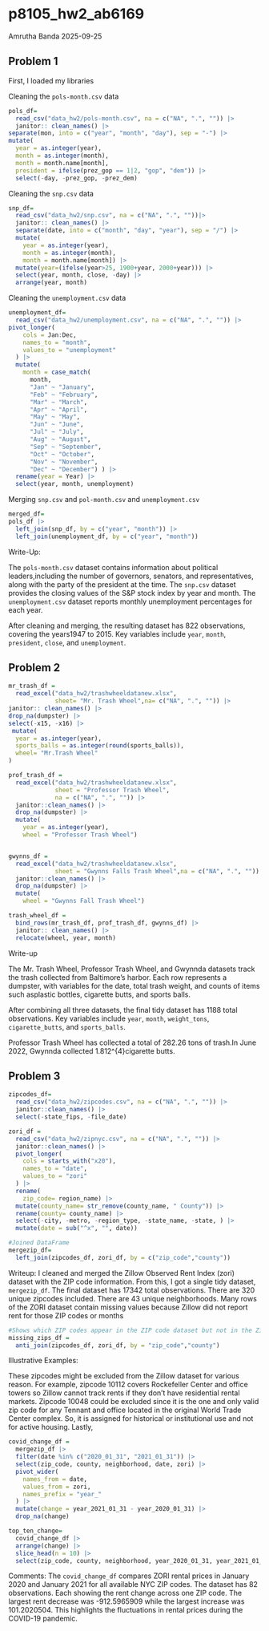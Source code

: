 p8105_hw2_ab6169
================
Amrutha Banda
2025-09-25

## Problem 1

First, I loaded my libraries

Cleaning the `pols-month.csv` data

``` r
pols_df= 
  read_csv("data_hw2/pols-month.csv", na = c("NA", ".", "")) |>
  janitor:: clean_names() |> 
separate(mon, into = c("year", "month", "day"), sep = "-") |>
mutate(
  year = as.integer(year),
  month = as.integer(month),
  month = month.name[month],
  president = ifelse(prez_gop == 1|2, "gop", "dem")) |>
  select(-day, -prez_gop, -prez_dem)
```

Cleaning the `snp.csv` data

``` r
snp_df= 
  read_csv("data_hw2/snp.csv", na = c("NA", ".", ""))|>
  janitor:: clean_names() |> 
  separate(date, into = c("month", "day", "year"), sep = "/") |>
  mutate(
    year = as.integer(year),
    month = as.integer(month),
    month = month.name[month]) |>
  mutate(year=(ifelse(year>25, 1900+year, 2000+year))) |> 
  select(year, month, close, -day) |>
  arrange(year, month)
```

Cleaning the `unemployment.csv` data

``` r
unemployment_df= 
  read_csv("data_hw2/unemployment.csv", na = c("NA", ".", "")) |>
pivot_longer(
    cols = Jan:Dec,      
    names_to = "month",
    values_to = "unemployment"
  ) |>
  mutate(
    month = case_match(
      month,
      "Jan" ~ "January",
      "Feb" ~ "February",
      "Mar" ~ "March",
      "Apr" ~ "April",
      "May" ~ "May",
      "Jun" ~ "June",
      "Jul" ~ "July",
      "Aug" ~ "August",
      "Sep" ~ "September",
      "Oct" ~ "October",
      "Nov" ~ "November",
      "Dec" ~ "December") ) |> 
  rename(year = Year) |>
  select(year, month, unemployment)
```

Merging `snp.csv` and `pol-month.csv` and `unemployment.csv`

``` r
merged_df= 
pols_df |>
  left_join(snp_df, by = c("year", "month")) |>
  left_join(unemployment_df, by = c("year", "month"))
```

Write-Up:

The `pols-month.csv` dataset contains information about political
leaders,including the number of governors, senators, and
representatives, along with the party of the president at the time. The
`snp.csv` dataset provides the closing values of the S&P stock index by
year and month. The `unemployment.csv` dataset reports monthly
unemployment percentages for each year.

After cleaning and merging, the resulting dataset has 822 observations,
covering the years1947 to 2015. Key variables include `year`, `month`,
`president`, `close`, and `unemployment`.

## Problem 2

``` r
mr_trash_df =
  read_excel("data_hw2/trashwheeldatanew.xlsx", 
             sheet= "Mr. Trash Wheel",na= c("NA", ".", "")) |> 
janitor:: clean_names() |> 
drop_na(dumpster) |> 
select(-x15, -x16) |>
 mutate(
  year = as.integer(year),
  sports_balls = as.integer(round(sports_balls)),
  wheel= "Mr.Trash Wheel"
)

prof_trash_df =
  read_excel("data_hw2/trashwheeldatanew.xlsx",
             sheet = "Professor Trash Wheel",
             na = c("NA", ".", "")) |>
  janitor::clean_names() |>
  drop_na(dumpster) |> 
  mutate(
    year = as.integer(year),
    wheel = "Professor Trash Wheel") 


gwynns_df =
  read_excel("data_hw2/trashwheeldatanew.xlsx",
             sheet = "Gwynns Falls Trash Wheel",na = c("NA", ".", "")) |>
  janitor::clean_names() |>
  drop_na(dumpster) |> 
  mutate(
    wheel = "Gwynns Fall Trash Wheel") 

trash_wheel_df =
  bind_rows(mr_trash_df, prof_trash_df, gwynns_df) |>
  janitor:: clean_names() |>
  relocate(wheel, year, month)
```

Write-up

The Mr. Trash Wheel, Professor Trash Wheel, and Gwynnda datasets track
the trash collected from Baltimore’s harbor. Each row represents a
dumpster, with variables for the date, total trash weight, and counts of
items such asplastic bottles, cigarette butts, and sports balls.

After combining all three datasets, the final tidy dataset has 1188
total observations. Key variables include `year`, `month`,
`weight_tons`, `cigarette_butts`, and `sports_balls`.

Professor Trash Wheel has collected a total of 282.26 tons of trash.In
June 2022, Gwynnda collected 1.812^{4}cigarette butts.

## Problem 3

``` r
zipcodes_df= 
  read_csv("data_hw2/zipcodes.csv", na = c("NA", ".", "")) |>
  janitor::clean_names() |> 
  select(-state_fips, -file_date) 

zori_df = 
  read_csv("data_hw2/zipnyc.csv", na = c("NA", ".", "")) |> 
  janitor::clean_names() |> 
  pivot_longer(
    cols = starts_with("x20"),
    names_to = "date",
    values_to = "zori"
  ) |> 
  rename(
    zip_code= region_name) |> 
  mutate(county_name= str_remove(county_name, " County")) |> 
  rename(county= county_name) |> 
  select(-city, -metro, -region_type, -state_name, -state, ) |> 
  mutate(date = sub("^x", "", date))

#Joined DataFrame
mergezip_df=
  left_join(zipcodes_df, zori_df, by = c("zip_code","county")) 
```

Writeup: I cleaned and merged the Zillow Observed Rent Index (zori)
dataset with the ZIP code information. From this, I got a single tidy
dataset, `mergezip_df`. The final dataset has 17342 total observations.
There are 320 unique zipcodes included. There are 43 unique
neighborhoods. Many rows of the ZORI dataset contain missing values
because Zillow did not report rent for those ZIP codes or months

``` r
#Shows which ZIP codes appear in the ZIP code dataset but not in the Zillow Rental Price dataset
missing_zips_df =
  anti_join(zipcodes_df, zori_df, by = "zip_code","county")
```

Illustrative Examples:

These zipcodes might be excluded from the Zillow dataset for various
reason. For example, zipcode 10112 covers Rockefeller Center and office
towers so Zillow cannot track rents if they don’t have residential
rental markets. Zipcode 10048 could be excluded since it is the one and
only valid zip code for any Tennant and office located in the original
World Trade Center complex. So, it is assigned for historical or
institutional use and not for active housing. Lastly,

``` r
covid_change_df =
  mergezip_df |>
  filter(date %in% c("2020_01_31", "2021_01_31")) |>
  select(zip_code, county, neighborhood, date, zori) |>
  pivot_wider(
    names_from = date,
    values_from = zori,
    names_prefix = "year_"
  ) |>
  mutate(change = year_2021_01_31 - year_2020_01_31) |>
  drop_na(change)

top_ten_change= 
  covid_change_df |>
  arrange(change) |>       
  slice_head(n = 10) |>         
  select(zip_code, county, neighborhood, year_2020_01_31, year_2021_01_31, change)
```

Comments: The `covid_change_df` compares ZORI rental prices in January
2020 and January 2021 for all available NYC ZIP codes. The dataset has
82 observations. Each showing the rent change across one ZIP code. The
largest rent decrease was -912.5965909 while the largest increase was
101.2020504. This highlights the fluctuations in rental prices during
the COVID-19 pandemic.
